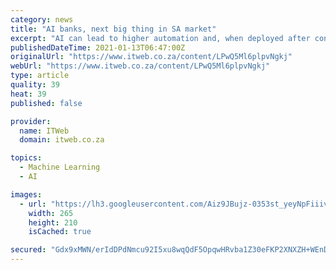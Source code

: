 ```yaml
---
category: news
title: "AI banks, next big thing in SA market"
excerpt: "AI can lead to higher automation and, when deployed after controlling for risks, can often improve human decision-making, says Stu Chalmers, Winjit associate VP for Sales and Business Development in SA."
publishedDateTime: 2021-01-13T06:47:00Z
originalUrl: "https://www.itweb.co.za/content/LPwQ5Ml6plpvNgkj"
webUrl: "https://www.itweb.co.za/content/LPwQ5Ml6plpvNgkj"
type: article
quality: 39
heat: 39
published: false

provider:
  name: ITWeb
  domain: itweb.co.za

topics:
  - Machine Learning
  - AI

images:
  - url: "https://lh3.googleusercontent.com/Aiz9JBujz-0353st_yeyNpFiiivTly1zz2lGyv-AZ5fqilOeB2T5eohzTZfxbYZK-13llCBX0GdfuAamTZ_5fdW3DsILQObPq9vK=w400-h210"
    width: 265
    height: 210
    isCached: true

secured: "Gdx9xMWN/erIdDPdNmcu92I5xu8wqQdF5OpqwHRvba1Z30eFKP2XNXZH+WEnD/ZmVFv1jBJ9J1o1BSfmgEsJL7iOOFf59ENI+dYx5lcsKDYEI5K0Oo0kfe9YeI2doKRHms5mMR2E851prVXZbI9+KhALJ2NAgYHJeHcFIvfZ7olLcbQUpQQDuvDdUIhwGAlKT/blvIidOlCgzIBxQ9kLwKd81/3JAmt6sUPTHt/WsT7v8wB9bgid2hu31ryWYtLgkY2mtVH7yiPXcL84dwBsCvop5zMHLhOUy5ZyG3s69R/Ukkqpi1VmqC2F7F6xjhGnKTOxJdiLXREFz7HLwGyF5tLbZbQkRbCbFjm/Qi9c8TI=;VSjLxAsWdQowV6UpnAZJfA=="
---
```


